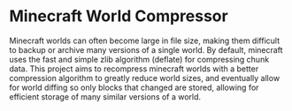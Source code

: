 # Minecraft World Compressor

Minecraft worlds can often become large in file size, making them difficult to backup or archive many versions of a single world. By default, minecraft uses the fast and simple zlib algorithm (deflate) for compressing chunk data. This project aims to recompress minecraft worlds with a better compression algorithm to greatly reduce world sizes, and eventually allow for world diffing so only blocks that changed are stored, allowing for efficient storage of many similar versions of a world.